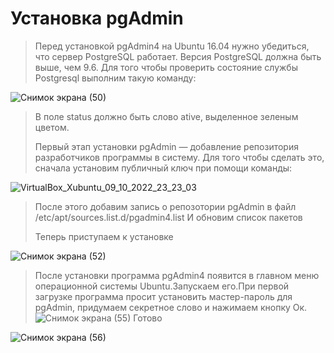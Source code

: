 # Установка pgAdmin
>Перед установкой pgAdmin4 на Ubuntu 16.04 нужно убедиться, что сервер PostgreSQL работает. Версия PostgreSQL должна быть выше, чем 9.6. Для того чтобы проверить состояние службы Postgresql выполним такую команду:

![Снимок экрана (50)](https://user-images.githubusercontent.com/114056557/194778432-99ca0a48-2323-4192-b73a-e41a6440b5f4.png)

>В поле status должно быть слово ative, выделенное зеленым цветом. 
>
>Первый этап установки pgAdmin — добавление репозитория разработчиков программы в систему. Для того чтобы сделать это, сначала установим публичный ключ при помощи команды:
> 
![VirtualBox_Xubuntu_09_10_2022_23_23_03](https://user-images.githubusercontent.com/114056557/194778355-d0738a7d-7e83-46cc-88d2-1b6e345809ac.png)
>После этого добавим запись о репозотории pgAdmin в файл /etc/apt/sources.list.d/pgadmin4.list
И обновим список пакетов
>
>Теперь приступаем к установке
>
![Снимок экрана (52)](https://user-images.githubusercontent.com/114056557/194778527-88d0fad1-ede3-4557-856a-db639c8afcad.png)
>После установки программа pgAdmin4 появится в главном меню операционной системы Ubuntu.Запускаем его.При первой загрузке программа просит установить мастер-пароль для pgAdmin, придумаем секретное слово и нажимаем кнопку Ок.
![Снимок экрана (55)](https://user-images.githubusercontent.com/114056557/194778615-03aba241-ca1b-4905-9e23-92986a0e27d8.png)
 >Готово
 >
![Снимок экрана (56)](https://user-images.githubusercontent.com/114056557/194778640-1183fb49-0508-4713-aa64-c6f3ddb83f1b.png)
